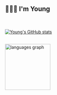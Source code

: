 
<h2 align="left">🧑🏻‍💻 I'm Young </h2>

###

<br>

[![Young's GitHub stats](https://github-readme-stats.vercel.app/api?username=zerobugpark)](https://github.com/zerobugpark/github-readme-stats)

<br>
<div align="left">
  <img src="https://github-readme-stats.vercel.app/api/top-langs?username=ZerobugPark&locale=en&hide_title=false&layout=compact&card_width=320&langs_count=5&theme=dracula&hide_border=false&order=2" height="150" alt="languages graph"  />
</div>

###

